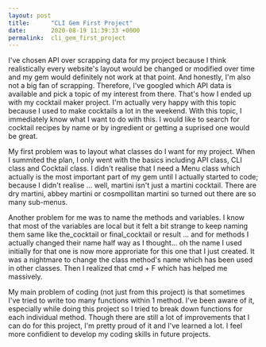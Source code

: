 ```yaml
---
layout: post
title:      "CLI Gem First Project"
date:       2020-08-19 11:39:33 +0000
permalink:  cli_gem_first_project
---
```



I've chosen API over scrapping data for my project because I think realistically every website's layout would be changed  or modified over time and my gem would definitely not work at that point. And honestly, I'm also not a big fan of scrapping. Therefore, I've googled which API data is available and pick a topic of my interest from there. That's how I ended up with my cocktail maker project. I'm actually very happy with this topic because I used to make cocktails a lot in the weekend. With this topic, I immediately know what I want to do with this. I would like to search for cocktail recipes by name or by ingredient or getting a suprised one would be great. 

My first problem was to layout what classes do I want for my project. When I summited the plan, I only went with the basics including API class, CLI class and Cocktail class. I didn't realise that I need a Menu class which actually is the most important part of my gem until I actually started to code; because I didn't realise ... well, martini isn't just a martini cocktail. There are dry martini, abbey martini or cosmpollitan martini so turned out there are so many sub-menus.

Another problem for me was to name the methods and variables. I know that most of the variables are local but it felt a bit strange to keep naming them same like the_cocktail or final_cocktail or result ... and for methods I actually changed their name half way as I thought... oh the name I used initially for that one is now more approriate for this one that I just created. It was a nightmare to change the class method's name which has been used in other classes. Then I realized that cmd + F which has helped me massively. 

My main problem of coding (not just from this project) is that sometimes I've tried to write too many functions within 1 method. I've been aware of it, especially while doing this project so I tried to break down functions for each individual method. Though there are still a lot of improvements that I can do for this project, I'm pretty proud of it and I've learned a lot. I feel more confidient to develop my coding skills in future projects. 


